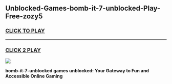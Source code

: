
## Unblocked-Games-bomb-it-7-unblocked-Play-Free-zozy5
<h3>
<a href="https://premium76.site?title=bomb-it-7-unblocked&ref=20M">CLICK TO PLAY</a></h3>
<hr>

<h3>
<a href="https://premium76.site?title=bomb-it-7-unblocked&ref=20M">CLICK 2 PLAY</a>
  
</h3>

<a href="https://premium76.site?title=bomb-it-7-unblocked&ref=19M"><img src="https://clearcache.store/games.png"></a>


**bomb-it-7-unblocked games unblocked: Your Gateway to Fun and Accessible Online Gaming**
